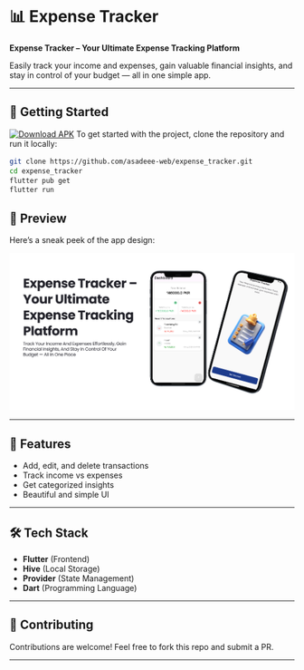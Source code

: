 # 📊 Expense Tracker

**Expense Tracker – Your Ultimate Expense Tracking Platform**  

Easily track your income and expenses, gain valuable financial insights, and stay in control of your budget — all in one simple app.

---

## 🚀 Getting Started
[![Download APK](https://img.shields.io/badge/Download-APK-blue?style=flat&logo=android)](../../actions) 
To get started with the project, clone the repository and run it locally:

```bash
git clone https://github.com/asadeee-web/expense_tracker.git
cd expense_tracker
flutter pub get
flutter run

```

## 📱 Preview

Here’s a sneak peek of the app design:

![App Mockup](mockup.png)

---

## 📌 Features

- Add, edit, and delete transactions  
- Track income vs expenses  
- Get categorized insights  
- Beautiful and simple UI  

---

## 🛠️ Tech Stack

- **Flutter** (Frontend)  
- **Hive** (Local Storage)  
- **Provider** (State Management)  
- **Dart** (Programming Language)  

---

## 🤝 Contributing

Contributions are welcome! Feel free to fork this repo and submit a PR.

---


